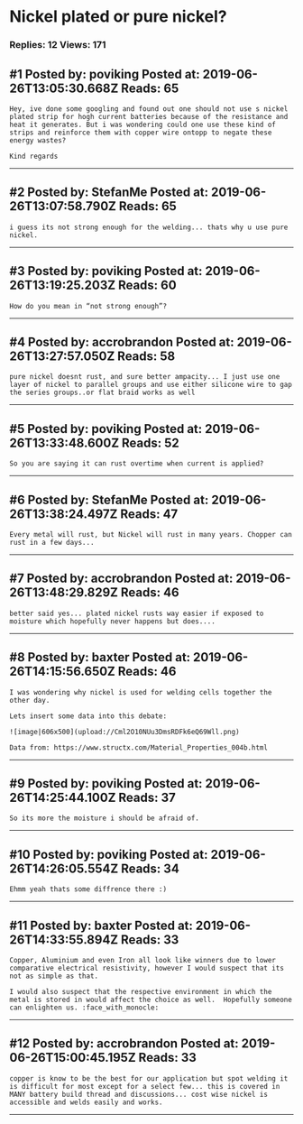 # Nickel plated or pure nickel?

### Replies: 12 Views: 171

## \#1 Posted by: poviking Posted at: 2019-06-26T13:05:30.668Z Reads: 65

```
Hey, ive done some googling and found out one should not use s nickel plated strip for hogh current batteries because of the resistance and heat it generates. But i was wondering could one use these kind of strips and reinforce them with copper wire ontopp to negate these energy wastes?

Kind regards
```

---
## \#2 Posted by: StefanMe Posted at: 2019-06-26T13:07:58.790Z Reads: 65

```
i guess its not strong enough for the welding... thats why u use pure nickel.
```

---
## \#3 Posted by: poviking Posted at: 2019-06-26T13:19:25.203Z Reads: 60

```
How do you mean in “not strong enough”?
```

---
## \#4 Posted by: accrobrandon Posted at: 2019-06-26T13:27:57.050Z Reads: 58

```
pure nickel doesnt rust, and sure better ampacity... I just use one layer of nickel to parallel groups and use either silicone wire to gap the series groups..or flat braid works as well
```

---
## \#5 Posted by: poviking Posted at: 2019-06-26T13:33:48.600Z Reads: 52

```
So you are saying it can rust overtime when current is applied?
```

---
## \#6 Posted by: StefanMe Posted at: 2019-06-26T13:38:24.497Z Reads: 47

```
Every metal will rust, but Nickel will rust in many years. Chopper can rust in a few days...
```

---
## \#7 Posted by: accrobrandon Posted at: 2019-06-26T13:48:29.829Z Reads: 46

```
better said yes... plated nickel rusts way easier if exposed to moisture which hopefully never happens but does....
```

---
## \#8 Posted by: baxter Posted at: 2019-06-26T14:15:56.650Z Reads: 46

```
I was wondering why nickel is used for welding cells together the other day. 

Lets insert some data into this debate:

![image|606x500](upload://Cml2O10NUu3DmsRDFk6eQ69Wll.png) 

Data from: https://www.structx.com/Material_Properties_004b.html
```

---
## \#9 Posted by: poviking Posted at: 2019-06-26T14:25:44.100Z Reads: 37

```
So its more the moisture i should be afraid of.
```

---
## \#10 Posted by: poviking Posted at: 2019-06-26T14:26:05.554Z Reads: 34

```
Ehmm yeah thats some diffrence there :)
```

---
## \#11 Posted by: baxter Posted at: 2019-06-26T14:33:55.894Z Reads: 33

```
Copper, Aluminium and even Iron all look like winners due to lower comparative electrical resistivity, however I would suspect that its not as simple as that.  

I would also suspect that the respective environment in which the metal is stored in would affect the choice as well.  Hopefully someone can enlighten us. :face_with_monocle:
```

---
## \#12 Posted by: accrobrandon Posted at: 2019-06-26T15:00:45.195Z Reads: 33

```
copper is know to be the best for our application but spot welding it is difficult for most except for a select few... this is covered in MANY battery build thread and discussions... cost wise nickel is accessible and welds easily and works.
```

---
